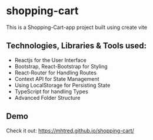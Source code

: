 # shopping-cart
This is a Shopping-Cart-app project built using create vite
## Technologies, Libraries & Tools used:
- Reactjs for the User Interface
- Bootstrap, React-Bootstrap for Styling
- React-Router for Handling Routes
- Context API for State Management
- Using LocalStorage for Persisting State
- TypeScript for handling Types
- Advanced Folder Structure
     
## Demo
Check it out: https://mhtred.github.io/shopping-cart/
